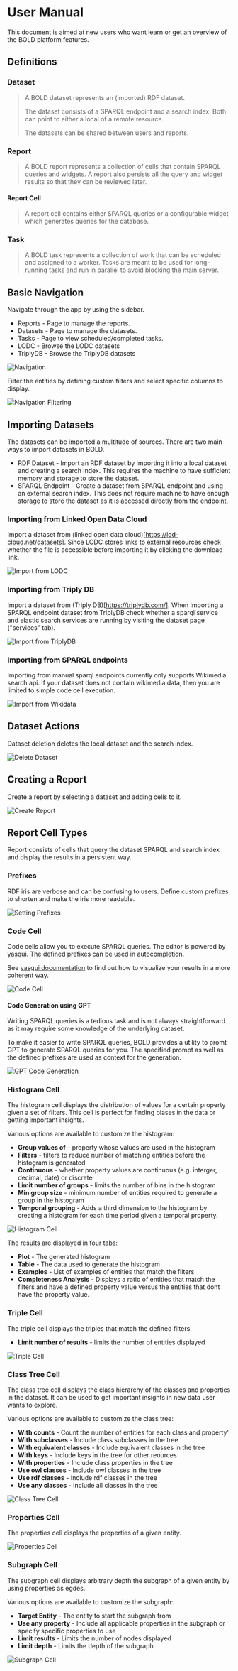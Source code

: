 # User Manual
This document is aimed at new users who want learn or get an overview of the BOLD platform features.

## Definitions
### Dataset
> A BOLD dataset represents an (imported) RDF dataset. 
>
> The dataset consists of a SPARQL endpoint and a search index.
> Both can point to either a local of a remote resource.
> 
> The datasets can be shared between users and reports.

### Report
> A BOLD report represents a collection of cells that contain SPARQL queries and widgets.
> A report also persists all the query and widget results so that they can be reviewed later.

#### Report Cell
> A report cell contains either SPARQL queries or a configurable widget which generates queries for the database.

### Task
> A BOLD task represents a collection of work that can be scheduled and assigned to a worker.
> Tasks are meant to be used for long-running tasks and run in parallel to avoid blocking the main server.

## Basic Navigation
Navigate through the app by using the sidebar.

* Reports - Page to manage the reports.
* Datasets - Page to manage the datasets.
* Tasks - Page to view scheduled/completed tasks.
* LODC - Browse the LODC datasets
* TriplyDB - Browse the TriplyDB datasets

![Navigation](resources/user_guide/navigation.png)

Filter the entities by defining custom filters and select specific columns to display.

![Navigation Filtering](resources/user_guide/navigation_filter.gif)

## Importing Datasets
The datasets can be imported a multitude of sources.
There are two main ways to import datasets in BOLD.

* RDF Dataset - Import an RDF dataset by importing it into a local dataset and creating a search index. This requires the machine to have sufficient memory and storage to store the dataset.
* SPARQL Endpoint - Create a dataset from SPARQL endpoint and using an external search index. This does not require machine to have enough storage to store the dataset as it is accessed directly from the endpoint.

### Importing from Linked Open Data Cloud
Import a dataset from (linked open data cloud)[https://lod-cloud.net/datasets].
Since LODC stores links to external resources check whether the file is accessible before importing it by clicking the download link.

![Import from LODC](resources/user_guide/dataset_create_lodc.gif)

### Importing from Triply DB
Import a dataset from (Triply DB)[https://triplydb.com/].
When importing a SPARQL endpoint dataset from TriplyDB check whether a sparql service and elastic search services are running by visiting the dataset page ("services" tab).

![Import from TriplyDB](resources/user_guide/dataset_create_triplydb.gif)

### Importing from SPARQL endpoints
Importing from manual sparql endpoints currently only supports Wikimedia search api. If your dataset does not contain wikimedia data, then you are limited to simple code cell execution.

![Import from Wikidata](resources/user_guide/dataset_create_wikidata.gif)

## Dataset Actions
Dataset deletion deletes the local dataset and the search index.

![Delete Dataset](resources/user_guide/dataset_delete.gif)

## Creating a Report
Create a report by selecting a dataset and adding cells to it.

![Create Report](resources/user_guide/report_create.gif)

## Report Cell Types
Report consists of cells that query the dataset SPARQL and search index and display the results in a persistent way.

### Prefixes
RDF iris are verbose and can be confusing to users. Define custom prefixes to shorten and make the iris more readable.

![Setting Prefixes](resources/user_guide/namespaces.gif)

### Code Cell
Code cells allow you to execute SPARQL queries. The editor is powered by [yasqui](https://yasgui.triply.cc/). The defined prefixes can be used in autocompletion.

See [yasgui documentation](https://triply.cc/docs/yasgui#visualizations) to find out how to visualize your results in a more coherent way.

![Code Cell](resources/user_guide/widget_code.gif)

#### Code Generation using GPT
Writing SPARQL queries is a tedious task and is not always straightforward as it may require some knowledge of the underlying dataset.

To make it easier to write SPARQL queries, BOLD provides a utility to promt GPT to generate SPARQL queries for you. The specified prompt as well as the defined prefixes are used as context for the generation.

![GPT Code Generation](resources/user_guide/widget_codegpt.gif)

### Histogram Cell
The histogram cell displays the distribution of values for a certain property given a set of filters. 
This cell is perfect for finding biases in the data or getting important insights.

Various options are available to customize the histogram:

* **Group values of** - property whose values are used in the histogram
* **Filters** - filters to reduce number of matching entities before the histogram is generated
* **Continuous** - whether property values are continuous (e.g. interger, decimal, date) or discrete
* **Limit number of groups** - limits the number of bins in the histogram
* **Min group size** - minimum number of entities required to generate a group in the histogram
* **Temporal grouping** - Adds a third dimension to the histogram by creating a histogram for each time period given a temporal property.

![Histogram Cell](resources/user_guide/widget_histogram_base.gif)

The results are displayed in four tabs:

* **Plot** - The generated histogram
* **Table** - The data used to generate the histogram
* **Examples** - List of examples of entities that match the filters
* **Completeness Analysis** - Displays a ratio of entities that match the filters and have a defined property value versus the entities that dont have the property value.

### Triple Cell
The triple cell displays the triples that match the defined filters.

* **Limit number of results** - limits the number of entities displayed

![Triple Cell](resources/user_guide/widget_triple.gif)

### Class Tree Cell
The class tree cell displays the class hierarchy of the classes and properties in the dataset.
It can be used to get important insights in new data user wants to explore.

Various options are available to customize the class tree:

* **With counts** - Count the number of entities for each class and property'
* **With subclasses** - Include class subclasses in the tree
* **With equivalent classes** - Include equivalent classes in the tree
* **With keys** - Include keys in the tree for other reources
* **With properties** - Include class properties in the tree
* **Use owl classes** - Include owl classes in the tree
* **Use rdf classes** - Include rdf classes in the tree
* **Use any classes** - Include all classes in the tree

![Class Tree Cell](resources/user_guide/dataset_delete.gif)

### Properties Cell
The properties cell displays the properties of a given entity.

![Properties Cell](resources/user_guide/widget_properties.gif)

### Subgraph Cell
The subgraph cell displays arbitrary depth the subgraph of a given entity by using properties as egdes.

Various options are available to customize the subgraph:

* **Target Entity** - The entity to start the subgraph from
* **Use any property** - Include all applicable properties in the subgraph or specify specific properties to use
* **Limit results** - Limits the number of nodes displayed
* **Limit depth** - Limits the depth of the subgraph

![Subgraph Cell](resources/user_guide/widget_subgraph.gif)